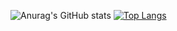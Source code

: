 <!-- ![Anurag's github stats](https://github-readme-stats.vercel.app/api?username=oskmr&show_icons=true&theme=radical)
[![Top Langs](https://github-readme-stats.vercel.app/api/top-langs/?username=oskmr&layout=compact&=true&theme=radical)](https://github.com/oskmr/github-readme-stats) -->

![Anurag's GitHub stats](https://github-readme-stats.vercel.app/api?username=oskmr&show_icons=true)
[![Top Langs](https://github-readme-stats.vercel.app/api/top-langs/?username=oskmr&layout=compact)](https://github.com/oskmr/github-readme-stats)
